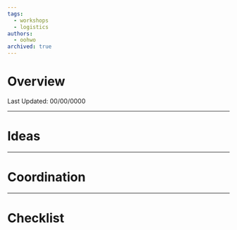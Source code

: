```yaml
---
tags:
  - workshops
  - logistics
authors:
  - oohwo
archived: true
---
```

# Overview
Last Updated: 00/00/0000

-----
# Ideas
-----
# Coordination
-----
# Checklist

